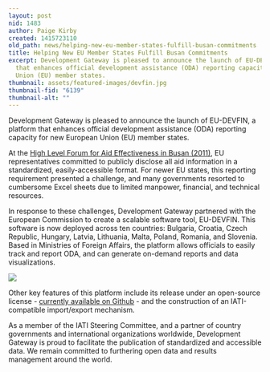 ```yaml
---
layout: post
nid: 1483
author: Paige Kirby
created: 1415723110
old_path: news/helping-new-eu-member-states-fulfill-busan-commitments
title: Helping New EU Member States Fulfill Busan Commitments
excerpt: Development Gateway is pleased to announce the launch of EU-DEVFIN, a platform
  that enhances official development assistance (ODA) reporting capacity for new European
  Union (EU) member states.
thumbnail: assets/featured-images/devfin.jpg
thumbnail-fid: "6139"
thumbnail-alt: ""
---
```


Development Gateway is pleased to announce the launch of EU-DEVFIN, a platform that enhances official development assistance (ODA) reporting capacity for new European Union (EU) member states.

At the [High Level Forum for Aid Effectiveness in Busan (2011)](http://www.oecd.org/dac/effectiveness/fourthhighlevelforumonaideffectiveness.htm), EU representatives committed to publicly disclose all aid information in a standardized, easily-accessible format. For newer EU states, this reporting requirement presented a challenge, and many governments resorted to cumbersome Excel sheets due to limited manpower, financial, and technical resources.

In response to these challenges, Development Gateway partnered with the European Commission to create a scalable software tool, EU-DEVFIN. This software is now deployed across ten countries: Bulgaria, Croatia, Czech Republic, Hungary, Latvia, Lithuania, Malta, Poland, Romania, and Slovenia. Based in Ministries of Foreign Affairs, the platform allows officials to easily track and report ODA, and can generate on-demand reports and data visualizations.

![](/assets/inline-images/devfin1.png)

Other key features of this platform include its release under an open-source license - [currently available on Github](https://github.com/devgateway/eudevfin) - and the construction of an IATI-compatible import/export mechanism.

As a member of the IATI Steering Committee, and a partner of country governments and international organizations worldwide, Development Gateway is proud to facilitate the publication of standardized and accessible data. We remain committed to furthering open data and results management around the world.
